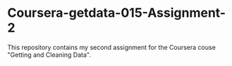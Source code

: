 # Coursera-getdata-015-Assignment-2
This repository contains my second assignment for the Coursera couse "Getting and Cleaning Data".
